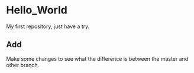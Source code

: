 # Hello_World
My first repository, just have a try.

## Add
Make some changes to see what the difference is between the master and other branch.
